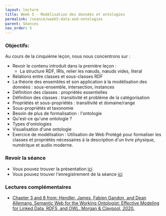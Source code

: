 ```yaml
---
layout: lecture
title: Week 5 - Modélisation des données et ontologies
permalink: /seance/week5-data-and-ontologies
parent: Séances
nav_order: 5
---
```


### Objectifs:

Au cours de la cinquième leçon, nous nous concentrons sur :

- Revoir le contenu introduit dans la première leçon :
	- La structure RDF, IRIs, relier les nœuds, nœuds vides, literal
- Relations entre classes et sous-classes RDF
- La théorie des ensembles et son application à la modélisation des données : sous-ensemble, intersection, instances 
- Définition des classes : propriétés essentielles
- Définition des classes : transitivité et problème de la catégorisation 
- Propriétés et sous-propriétés : transitivité et domaine/range
- Sous-propriétés et taxonomie
- Besoin de plus de formalisation : l'ontologie
- Qu'est-ce qu'une ontologie ?
- Types d'ontologies
- Visualisation d'une ontologie
- Exercice de modélisation : Utilisation de Web Protégé pour formaliser les classes et propriétés nécessaires à la description d'un livre physique, numérique et audio moderne. 

### Revoir la séance

- Vous pouvez trouver la présentation [ici](../slides/KR5.pdf) 
- Vous pouvez trouver l'enregistrement de la séance [ici](https://mediaserver.unige.ch/play/159503)


### Lectures complémentaires

- [Chapter 3 and 8 from: Hendler, James, Fabien Gandon, and Dean Allemang. Semantic Web for the Working Ontologist: Effective Modeling for Linked Data, RDFS, and OWL. Morgan & Claypool, 2020.](https://drive.switch.ch/index.php/s/1GwjZQiEViM2tNM)
